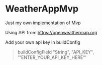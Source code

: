 # WeatherAppMvp
Just my own implementation of Mvp

Using API from https://openweathermap.org

Add your own api key in buildConfig

>buildConfigField "String", "API_KEY", '"ENTER_YOUR_API_KEY_HERE"'
